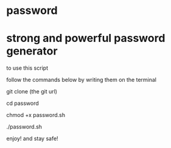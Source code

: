 # password
strong and powerful password generator
================================================
to use this script

follow the commands below by writing them on the terminal

git clone (the git url)

cd password

chmod +x password.sh

./password.sh

enjoy! and stay safe!
